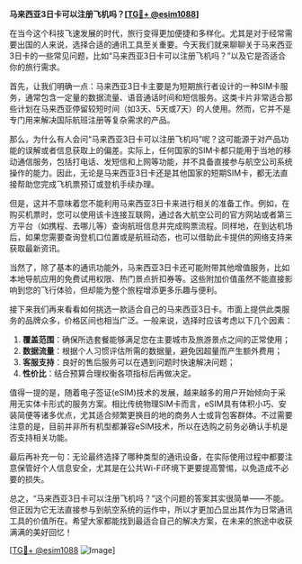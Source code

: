 **马来西亚3日卡可以注册飞机吗？[[TG💪+ @esim1088](https://t.me/s/esim1088)]**

在当今这个科技飞速发展的时代，旅行变得更加便捷和多样化。尤其是对于经常需要出国的人来说，选择合适的通讯工具至关重要。今天我们就来聊聊关于马来西亚3日卡的一些常见问题，比如“马来西亚3日卡可以注册飞机吗？”以及它是否适合你的旅行需求。

首先，让我们明确一点：马来西亚3日卡主要是为短期旅行者设计的一种SIM卡服务，通常包含一定量的数据流量、语音通话时间和短信服务。这类卡片非常适合那些计划在马来西亚停留较短时间（如3天、5天或7天）的人使用。然而，它并不是专门用来解决国际航班注册等复杂需求的产品。

那么，为什么有人会问“马来西亚3日卡可以注册飞机吗”呢？这可能源于对产品功能的误解或者信息获取上的偏差。实际上，任何国家的SIM卡都只能用于当地的移动通信服务，包括打电话、发短信和上网等功能，并不具备直接参与航空公司系统操作的能力。因此，无论是马来西亚3日卡还是其他国家的短期SIM卡，都无法直接帮助您完成飞机票预订或登机手续办理。

但是，这并不意味着您不能利用马来西亚3日卡来进行相关的准备工作。例如，在购买机票时，您可以使用该卡连接互联网，通过各大航空公司的官方网站或者第三方平台（如携程、去哪儿等）查询航班信息并完成购票流程。同样地，在到达机场后，如果您需要查询登机口位置或是航班动态，也可以借助此卡提供的网络支持来获取最新资讯。

当然了，除了基本的通讯功能外，马来西亚3日卡还可能附带其他增值服务，比如本地导航应用的免费试用权限、热门景点折扣券等。这些附加价值虽然不能直接影响到您的飞行体验，但却能为整个旅程增添更多乐趣与便利。

接下来我们再来看看如何挑选一款适合自己的马来西亚3日卡。市面上提供此类服务的品牌众多，价格区间也相当广泛。一般来说，选择时应该考虑以下几个因素：

1. **覆盖范围**：确保所选套餐能够满足您在主要城市及旅游景点之间的正常使用；
2. **数据流量**：根据个人习惯评估所需的数据量，避免因超量而产生额外费用；
3. **客服支持**：良好的售后服务可以在遇到问题时快速解决问题；
4. **性价比**：结合预算合理权衡各项指标后再做决定。

值得一提的是，随着电子签证(eSIM)技术的发展，越来越多的用户开始倾向于采用无实体卡形式的服务方案。相比传统物理SIM卡而言，eSIM具有体积小巧、安装简便等诸多优点，尤其适合频繁更换目的地的商务人士或背包客群体。不过需要注意的是，目前并非所有机型都兼容eSIM技术，所以在选购之前务必确认手机是否支持相关功能。

最后再补充一句：无论最终选择了哪种类型的通讯设备，在实际使用过程中都要注意保管好个人信息安全，尤其是在公共Wi-Fi环境下更要提高警惕，以免造成不必要的损失。

总之，“马来西亚3日卡可以注册飞机吗？”这个问题的答案其实很简单——不能。但正因为它无法直接参与到航空系统的运作中，所以才更加凸显出其作为日常通讯工具的价值所在。希望大家都能找到最适合自己的解决方案，在未来的旅途中收获满满的美好回忆！

[[TG💪+ @esim1088](https://t.me/s/esim1088) ![Image](https://i.postimg.cc/4NQfJmqS/Snipaste-2025-05-13-00-14-12.png)]